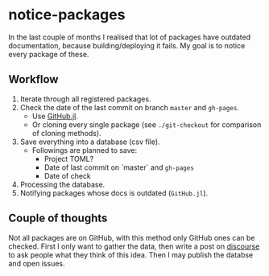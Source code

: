 # notice-packages

In the last couple of months I realised that lot of packages have outdated documentation, because building/deploying it fails.
My goal is to notice every package of these.

## Workflow

1. Iterate through all registered packages.
2. Check the date of the last commit on branch `master` and `gh-pages`.
	* Use [GitHub.jl](https://github.com/JuliaWeb/GitHub.jl).
	* Or cloning every single package (see `./git-checkout` for comparison of cloning methods).
3. Save everything into a database (csv file).
	* Followings are planned to save:
		* Project TOML?
		* Date of last commit on ´master´ and `gh-pages`
		* Date of check
4. Processing the database.
5. Notifying packages whose docs is outdated (`GitHub.jl`).

## Couple of thoughts

Not all packages are on GitHub, with this method only GitHub ones can be checked.
First I only want to gather the data, then write a post on [discourse](https://discourse.julialang.org/) to ask people what they think of this idea.
Then I may publish the databse and open issues.